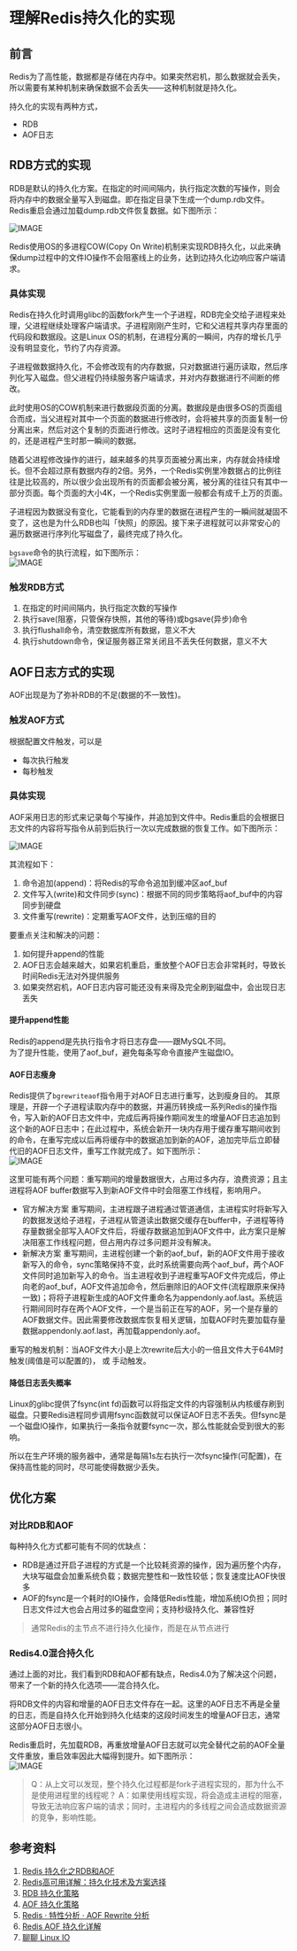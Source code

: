 # 理解Redis持久化的实现
## 前言
Redis为了高性能，数据都是存储在内存中。如果突然宕机，那么数据就会丢失，所以需要有某种机制来确保数据不会丢失——这种机制就是持久化。

持久化的实现有两种方式，
- RDB
- AOF日志

## RDB方式的实现
RDB是默认的持久化方案。在指定的时间间隔内，执行指定次数的写操作，则会将内存中的数据全量写入到磁盘。即在指定目录下生成一个dump.rdb文件。Redis重启会通过加载dump.rdb文件恢复数据。如下图所示：  

![IMAGE](resources/99A2978927B412B4FB875FD481478E84.jpg)


Redis使用OS的多进程COW(Copy On Write)机制来实现RDB持久化，以此来确保dump过程中的文件IO操作不会阻塞线上的业务，达到边持久化边响应客户端请求。

### 具体实现
Redis在持久化时调用glibc的函数fork产生一个子进程，RDB完全交给子进程来处理，父进程继续处理客户端请求。子进程刚刚产生时，它和父进程共享内存里面的代码段和数据段。这是Linux OS的机制，在进程分离的一瞬间，内存的增长几乎没有明显变化，节约了内存资源。  

子进程做数据持久化，不会修改现有的内存数据，只对数据进行遍历读取，然后序列化写入磁盘。但父进程仍持续服务客户端请求，并对内存数据进行不间断的修改。  

此时使用OS的COW机制来进行数据段页面的分离。数据段是由很多OS的页面组合而成，当父进程对其中一个页面的数据进行修改时，会将被共享的页面复制一份分离出来，然后对这个复制的页面进行修改。这时子进程相应的页面是没有变化的，还是进程产生时那一瞬间的数据。  

随着父进程修改操作的进行，越来越多的共享页面被分离出来，内存就会持续增长。但不会超过原有数据内存的2倍。另外，一个Redis实例里冷数据占的比例往往是比较高的，所以很少会出现所有的页面都会被分离，被分离的往往只有其中一部分页面。每个页面的大小4K，一个Redis实例里面一般都会有成千上万的页面。

子进程因为数据没有变化，它能看到的内存里的数据在进程产生的一瞬间就凝固不变了，这也是为什么RDB也叫「快照」的原因。接下来子进程就可以非常安心的遍历数据进行序列化写磁盘了，最终完成了持久化。  

`bgsave`命令的执行流程，如下图所示：  
![IMAGE](resources/8F2DB07AB7B75551E44821323952CBF3.jpg)

### 触发RDB方式
1. 在指定的时间间隔内，执行指定次数的写操作
2. 执行save(阻塞，只管保存快照，其他的等待)或bgsave(异步)命令
3. 执行flushall命令，清空数据库所有数据，意义不大
4. 执行shutdown命令，保证服务器正常关闭且不丢失任何数据，意义不大

## AOF日志方式的实现
AOF出现是为了弥补RDB的不足(数据的不一致性)。  

### 触发AOF方式
根据配置文件触发，可以是
- 每次执行触发
- 每秒触发

### 具体实现
AOF采用日志的形式来记录每个写操作，并追加到文件中。Redis重启的会根据日志文件的内容将写指令从前到后执行一次以完成数据的恢复工作。如下图所示： 

![IMAGE](resources/2F62F303F940ADD4CAEABB5A312E2208.jpg)

其流程如下：
1. 命令追加(append)：将Redis的写命令追加到缓冲区aof_buf
1. 文件写入(write)和文件同步(sync)：根据不同的同步策略将aof_buf中的内容同步到硬盘
1. 文件重写(rewrite)：定期重写AOF文件，达到压缩的目的

要重点关注和解决的问题：
1. 如何提升append的性能
2. AOF日志会越来越大，如果宕机重启，重放整个AOF日志会非常耗时，导致长时间Redis无法对外提供服务
2. 如果突然宕机，AOF日志内容可能还没有来得及完全刷到磁盘中，会出现日志丢失

#### 提升append性能
Redis的append是先执行指令才将日志存盘——跟MySQL不同。  
为了提升性能，使用了aof_buf，避免每条写命令直接产生磁盘IO。

#### AOF日志瘦身
Redis提供了`bgrewriteaof`指令用于对AOF日志进行重写，达到瘦身目的。
其原理是，开辟一个子进程读取内存中的数据，并遍历转换成一系列Redis的操作指令，写入新的AOF日志文件中，完成后再将操作期间发生的增量AOF日志追加到这个新的AOF日志中；在此过程中，系统会新开一块内存用于缓存重写期间收到的命令，在重写完成以后再将缓存中的数据追加到新的AOF，追加完毕后立即替代旧的AOF日志文件，重写工作就完成了。如下图所示：  
![IMAGE](resources/4C9F7166E371560E1A731A8001354087.jpg)  

这里可能有两个问题：重写期间的增量数据很大，占用过多内存，浪费资源；且主进程将AOF buffer数据写入到新AOF文件中时会阻塞工作线程，影响用户。
- 官方解决方案
重写期间，主进程跟子进程通过管道通信，主进程实时将新写入的数据发送给子进程，子进程从管道读出数据交缓存在buffer中，子进程等待存量数据全部写入AOF文件后，将缓存数据追加到AOF文件中，此方案只是解决阻塞工作线程问题，但占用内存过多问题并没有解决。
- 新解决方案
重写期间，主进程创建一个新的aof_buf，新的AOF文件用于接收新写入的命令，sync策略保持不变，此时系统需要向两个aof_buf，两个AOF文件同时追加新写入的命令。当主进程收到子进程重写AOF文件完成后，停止向老的aof_buf，AOF文件追加命令，然后删除旧的AOF文件(流程跟原来保持一致)；将将子进程新生成的AOF文件重命名为appendonly.aof.last。系统运行期间同时存在两个AOF文件，一个是当前正在写的AOF，另一个是存量的AOF数据文件。因此需要修改数据库恢复相关逻辑，加载AOF时先要加载存量数据appendonly.aof.last，再加载appendonly.aof。

重写的触发机制：当AOF文件大小是上次rewrite后大小的一倍且文件大于64M时触发(阈值是可以配置的)， 或 手动触发。

#### 降低日志丢失概率
Linux的glibc提供了fsync(int fd)函数可以将指定文件的内容强制从内核缓存刷到磁盘。只要Redis进程同步调用fsync函数就可以保证AOF日志不丢失。但fsync是一个磁盘IO操作，如果执行一条指令就要fsync一次，那么性能就会受到很大的影响。  

所以在生产环境的服务器中，通常是每隔1s左右执行一次fsync操作(可配置)，在保持高性能的同时，尽可能使得数据少丢失。

## 优化方案
### 对比RDB和AOF
每种持久化方式都可能有不同的优缺点：
- RDB是通过开启子进程的方式是一个比较耗资源的操作，因为遍历整个内存，大块写磁盘会加重系统负载；数据完整性和一致性较低；恢复速度比AOF快很多
- AOF的fsync是一个耗时的IO操作，会降低Redis性能，增加系统IO负担；同时日志文件过大也会占用过多的磁盘空间；支持秒级持久化、兼容性好
>  通常Redis的主节点不进行持久化操作，而是在从节点进行

### Redis4.0混合持久化
通过上面的对比，我们看到RDB和AOF都有缺点，Redis4.0为了解决这个问题，带来了一个新的持久化选项——混合持久化。

将RDB文件的内容和增量的AOF日志文件存在一起。这里的AOF日志不再是全量的日志，而是自持久化开始到持久化结束的这段时间发生的增量AOF日志，通常这部分AOF日志很小。  

Redis重启时，先加载RDB，再重放增量AOF日志就可以完全替代之前的AOF全量文件重放，重启效率因此大幅得到提升。如下图所示：  
![IMAGE](resources/74A67A385A55EC0E7F30FC6AF825498E.jpg)

> Q：从上文可以发现，整个持久化过程都是fork子进程实现的，那为什么不是使用进程里的线程呢？
> A：如果使用线程实现，将会造成主进程的阻塞，导致无法响应客户端的请求；同时，主进程内的多线程之间会造成数据资源的竞争，影响性能。

## 参考资料
1. [Redis 持久化之RDB和AOF](https://www.cnblogs.com/itdragon/p/7906481.html)
1. [Redis高可用详解：持久化技术及方案选择](https://mp.weixin.qq.com/s?__biz=MzI4NTA1MDEwNg==&mid=2650769300&idx=1&sn=49a11efa1a6ee605fceaddf240a55c40&chksm=f3f93201c48ebb175fa76053d95e315b621485b0e65e42d8b41fe91b8f859c9278f3adec7ca9&mpshare=1&scene=24&srcid=0805ok2Of0Ej1GBWZh4lo2eL&key=51937ec95710ec633912c580a44c27be4494e5c93e80e609581f44cb9c3490788abf6b541f388119a99d87fe9dcba0d5e61fa294782e6c57ae0217a16ca8f9fa6199169b4dbb610580dda737b009abb3&ascene=0&uin=Nzc3MzQ2MTgy)
1. [RDB 持久化策略](http://wiki.jikexueyuan.com/project/redis/rdb.html)
1. [AOF 持久化策略](http://wiki.jikexueyuan.com/project/redis/aof.html)
2. [Redis · 特性分析 · AOF Rewrite 分析](https://www.kancloud.cn/taobaomysql/monthly/140085)
3. [Redis AOF 持久化详解](https://zhuanlan.zhihu.com/p/75894903)
4. [聊聊 Linux IO](https://www.0xffffff.org/2017/05/01/41-linux-io/)
